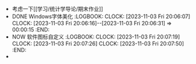 - 考虑一下[[学习/统计学导论/期末作业]]
- DONE Windows字体美化
  :LOGBOOK:
  CLOCK: [2023-11-03 Fri 20:06:07]
  CLOCK: [2023-11-03 Fri 20:06:16]--[2023-11-03 Fri 20:06:31] =>  00:00:15
  :END:
- NOW 软件图标自定义
  :LOGBOOK:
  CLOCK: [2023-11-03 Fri 20:07:19]
  CLOCK: [2023-11-03 Fri 20:07:26]
  CLOCK: [2023-11-03 Fri 20:07:50]
  :END:
-